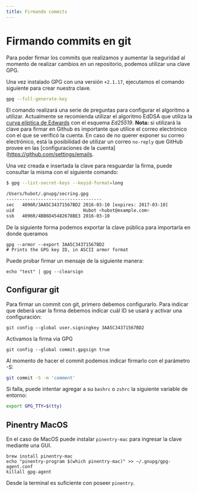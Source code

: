 ```yaml
---
title: Firmando commits
---
```

# Firmando commits en git

Para poder firmar los commits que realizamos y aumentar la seguridad al momento de realizar cambios en un repositorio, podemos utilizar una clave GPG.

Una vez instalado GPG con una versión `+2.1.17`, ejecutamos el comando siguiente para crear nuestra clave.

```sh
gpg --full-generate-key
```

El comando realizará una serie de preguntas para configurar el algoritmo a utilizar. Actualmente se recomienda utilizar el algoritmo EdDSA que utiliza la [curva elíptica de Edwards](https://en.wikipedia.org/wiki/Edwards_curve) con el esquema _Ed25519_.
**Nota:** si utilizará la clave para firmar en Github es importante que utilice el correo electrónico con el que se verificó la cuenta. En caso de no querer exponer su correo electrónico, está la posibilidad de utilizar un correo `no-reply` que GitHub provee en las [configuraciones de la cuenta](https://github.com/settings/emails.

Una vez creada e insertada la clave para resguardar la firma, puede consultar la misma con el siguiente comando:
```sh
$ gpg --list-secret-keys --keyid-format=long

/Users/hubot/.gnupg/secring.gpg
------------------------------------
sec   4096R/3AA5C34371567BD2 2016-03-10 [expires: 2017-03-10]
uid                          Hubot <hubot@example.com>
ssb   4096R/4BB6D45482678BE3 2016-03-10
```

De la siguiente forma podemos exportar la clave pública para importarla en donde queramos
```shell
gpg --armor --export 3AA5C34371567BD2
# Prints the GPG key ID, in ASCII armor format
```

Puede probar firmar un mensaje de la siguiente manera:
```shell
echo "test" | gpg --clearsign
```
## Configurar git
Para firmar un commit con git, primero debemos configurarlo. Para indicar que deberá usar la firma debemos indicar cuál ID se usará y activar una configuración:
```shell
git config --global user.signingkey 3AA5C34371567BD2
```
Activamos la firma via GPG
```Shell
git config --global commit.gpgsign true
```

Al momento de hacer el commit podemos indicar firmarlo con el parámetro -S:
```sh
git commit -S -m 'comment'
```

Si falla, puede intentar agregar a su `bashrc` o `zshrc` la siguiente variable de entorno:
```sh
export GPG_TTY=$(tty)
```

## Pinentry MacOS
En el caso de MacOS puede instalar `pinentry-mac` para ingresar la clave mediante una GUI.
```shell
brew install pinentry-mac
echo "pinentry-program $(which pinentry-mac)" >> ~/.gnupg/gpg-agent.conf
killall gpg-agent
```
Desde la terminal es suficiente con poseer `pinentry`.